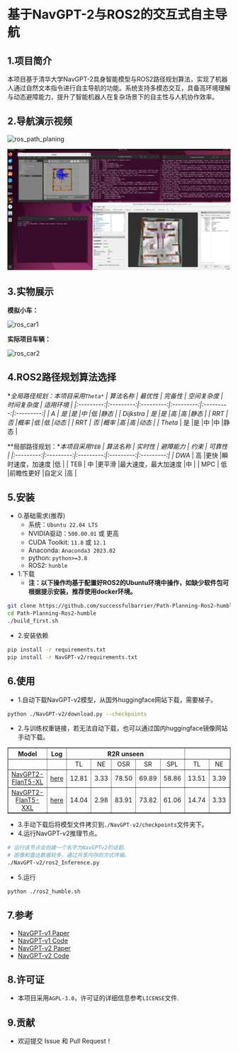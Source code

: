 # 基于NavGPT-2与ROS2的交互式自主导航
## 1.项目简介
本项目基于清华大学NavGPT-2具身智能模型与ROS2路径规划算法，实现了机器人通过自然文本指令进行自主导航的功能。系统支持多模态交互，具备高环境理解与动态避障能力，提升了智能机器人在复杂场景下的自主性与人机协作效率。

## 2.导航演示视频
![ros_path_planing](images/ros_path_planing.gif)

![Gazebo](images/Gazebo.png)

## 3.实物展示
**模拟小车：**

![ros_car1](images/ros_car.gif)

**实际项目车辆：**

![ros_car2](images/big_car.gif)

## 4.ROS2路径规划算法选择
**全局路径规划：**本项目采用`Theta*`
| 算法名称	| 最优性    | 完备性      | 空间复杂度 | 时间复杂度 | 适用环境 |
|:---------:|:---------:|:---------:|:---------:|:---------:|:---------:|
| A*	      | 是	    |是         |中         |低         |静态        |
| Dijkstra	| 是      |是         |高         |高         |静态          |
| RRT	      | 否      |概率       |低         |低         |动态        |
| RRT*	    | 否      |概率       |高         |高         |动态          |
| Theta*	  | 是      |是         |中         |中         |静态        |

**局部路径规划：**本项目采用`TEB`
| 算法名称	| 实时性    | 避障能力      | 约束    | 可靠性     |
|:---------:|:---------:|:---------:|:---------:|:---------:|
| DWA*	    | 高	    |更快         |瞬时速度，加速度    |低  |
| TEB	      | 中      |更平滑       |最大速度，最大加速度 |中  |
| MPC	      | 低      |前瞻性更好    |自定义             |高  |

## 5.安装
- 0.基础需求(推荐)
  - 系统：`Ubuntu 22.04 LTS`	
  - NVIDIA驱动：`500.00.01` 或 更高
  - CUDA Toolkit:	`11.8` 或 `12.1`
  - Anaconda: `Anaconda3 2023.02`
  - python: `python>=3.8`
  - ROS2: `hunble`
- 1.下载
  - **注：以下操作均基于配置好ROS2的Ubuntu环境中操作，如缺少软件包可根据提示安装，推荐使用docker环境。**
```bash
git clone https://github.com/successfulbarrier/Path-Planning-Ros2-humble.git
cd Path-Planning-Ros2-humble
./build_first.sh
```
- 2.安装依赖
```bash
pip install -r requirements.txt
pip install -r NavGPT-v2/requirements.txt
```

## 6.使用
- 1.自动下载NavGPT-v2模型，从国外huggingface网站下载，需要梯子。
```bash
python ./NavGPT-v2/download.py --checkpoints
```
- 2.与训练权重链接，若无法自动下载，也可以通过国内huggingface镜像网站手动下载。
<table border="1" width="100%">
    <tr align="center">
        <th>Model</th><th>Log</th><th colspan="5">R2R unseen</th><th colspan="5">R2R test</th>
    </tr>
    <tr align="center">
        <td></td><td></td><td>TL</td><td>NE</td><td>OSR</td><td>SR</td><td>SPL</td><td>TL</td><td>NE</td><td>OSR</td><td>SR</td><td>SPL</td>
    </tr>
    <tr align="center">
        <td><a href="https://huggingface.co/ZGZzz/NavGPT2-FlanT5-XL/tree/main">NavGPT2-FlanT5-XL</a></td><td><a href="assets/NavGPT2-FlanT5-XL.log">here</a></td><td>12.81</td><td>3.33</td><td>78.50</td><td>69.89</td><td>58.86</td><td>13.51</td><td>3.39</td><td>77.38</td><td>70.76</td><td>59.60</td>
    </tr>
    <tr align="center">
        <td><a href="https://huggingface.co/ZGZzz/NavGPT2-FlanT5-XXL/tree/main">NavGPT2-FlanT5-XXL</a></td><td><a href="assets/NavGPT2-FlanT5-XXL.log">here</a></td><td>14.04</td><td>2.98</td><td>83.91</td><td>73.82</td><td>61.06</td><td>14.74</td><td>3.33</td><td>80.30</td><td>71.84</td><td>60.28</td>
    </tr>
</table>

- 3.手动下载后将模型文件拷贝到`./NavGPT-v2/checkpoints`文件夹下。
- 4.运行NavGPT-v2推理节点。
```bash
# 运行该节点会创建一个名字为NavGPTv2的话题.
# 图像和雷达数据较多，通过共享内存的方式传输。
./NavGPT-v2/ros2_Inference.py
```
- 5.运行
```bash
python ./ros2_humble.sh
```

## 7.参考
- [NavGPT-v1 Paper](https://arxiv.org/abs/2305.16986)
- [NavGPT-v1 Code](https://github.com/GengzeZhou/NavGPT)
- [NavGPT-v2 Paper](https://arxiv.org/abs/2407.12366)
- [NavGPT-v2 Code](https://github.com/GengzeZhou/NavGPT-2)
## 8.许可证
- 本项目采用`AGPL-3.0`，许可证的详细信息参考`LICENSE`文件.

## 9.贡献
- 欢迎提交 Issue 和 Pull Request！
